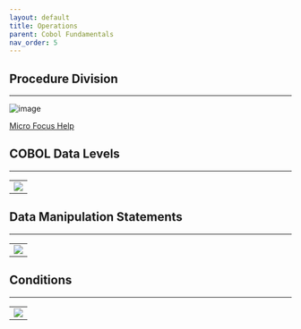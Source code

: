 ```yaml
---
layout: default
title: Operations
parent: Cobol Fundamentals
nav_order: 5
---
```


## Procedure Division
<hr class="hr-no-bottom-margin"/>

![image](https://user-images.githubusercontent.com/20475336/179086424-151863a2-1761-4d46-968d-7e9eb01e0f4e.png)

<a href="https://documentation.microfocus.com/help/index.jsp?topic=%2FGUID-0E0191D8-C39A-44D1-BA4C-D67107BAF784%2FHRLHLHPDF802.html">Micro Focus Help</a>

## COBOL Data Levels
<hr class="hr-no-bottom-margin"/>

<table>
  <tr>
    <td>
      <img src="https://user-images.githubusercontent.com/20475336/179086845-b58ff4c6-f785-4891-9668-0d46b9d095bd.png">
    </td>
  </tr>
</table>
  
## Data Manipulation Statements
<hr class="hr-no-bottom-margin"/>

<table>
  <tr>
    <td>
      <img src="https://user-images.githubusercontent.com/20475336/179087021-c51387d3-69d1-45d5-b4d7-b96375c944ab.png">
    </td>
  </tr>
</table>

## Conditions
<hr class="hr-no-bottom-margin"/>

<table>
  <tr>
    <td>
      <img src="https://user-images.githubusercontent.com/20475336/179087175-e1195797-68b6-45ce-a825-41ae22724023.png">
    </td>
  </tr>
</table>
